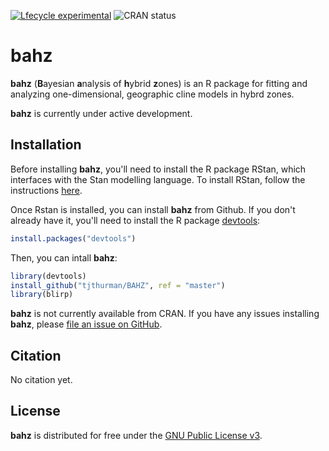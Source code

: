 
<!-- README.md is generated from README.Rmd. Please edit that file -->
<!-- badges: start -->
[![Lfecycle experimental](https://img.shields.io/badge/lifecycle-experimental-orange.svg)](https://www.tidyverse.org/lifecycle/#experimental) ![CRAN status](http://www.r-pkg.org/badges/version/bahz) <!-- badges: end -->

bahz
====

**bahz** (**B**ayesian **a**nalysis of **h**ybrid **z**ones) is an R package for fitting and analyzing one-dimensional, geographic cline models in hybrd zones.

**bahz** is currently under active development.

Installation
------------

Before installing **bahz**, you'll need to install the R package RStan, which interfaces with the Stan modelling language. To install RStan, follow the instructions [here](https://github.com/stan-dev/rstan/wiki/RStan-Getting-Started).

Once Rstan is installed, you can install **bahz** from Github. If you don't already have it, you'll need to install the R package [devtools](https://cran.r-project.org/web/packages/devtools/index.html):

``` r
install.packages("devtools")
```

Then, you can intall **bahz**:

``` r
library(devtools)
install_github("tjthurman/BAHZ", ref = "master") 
library(blirp)
```

**bahz** is not currently available from CRAN. If you have any issues installing **bahz**, please [file an issue on GitHub](https://github.com/tjthurman/BAHZ/issues).

Citation
--------

No citation yet.

License
-------

**bahz** is distributed for free under the [GNU Public License v3](https://www.gnu.org/licenses/gpl-3.0.en.html).
